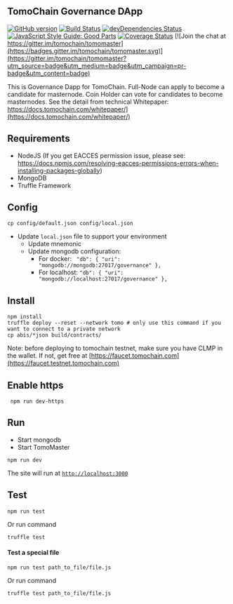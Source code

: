 ## TomoChain Governance DApp
[![GitHub version](https://badge.fury.io/gh/tomochain%2Ftomomaster.svg)](https://badge.fury.io/gh/tomochain%2Ftomomaster)
[![Build Status](https://travis-ci.org/tomochain/tomomaster.svg?branch=master)](https://travis-ci.org/tomochain/tomomaster)
[![devDependencies Status](https://david-dm.org/tomochain/tomomaster.svg)](https://david-dm.org/dwyl/goodparts?type=dev)
[![JavaScript Style Guide: Good Parts](https://img.shields.io/badge/code%20style-goodparts-brightgreen.svg?style=flat)](https://github.com/dwyl/goodparts "JavaScript The Good Parts")
[![Coverage Status](https://coveralls.io/repos/github/tomochain/tomomaster/badge.svg?branch=master)](https://coveralls.io/github/tomochain/tomomaster?branch=master) [![Join the chat at https://gitter.im/tomochain/tomomaster](https://badges.gitter.im/tomochain/tomomaster.svg)](https://gitter.im/tomochain/tomomaster?utm_source=badge&utm_medium=badge&utm_campaign=pr-badge&utm_content=badge)

This is Governance Dapp for TomoChain. Full-Node can apply to become a candidate for masternode. Coin Holder can vote for candidates to become masternodes. See the detail from technical Whitepaper: https://docs.tomochain.com/whitepaper/](https://docs.tomochain.com/whitepaper/)

## Requirements
- NodeJS (If you get EACCES permission issue, please see: https://docs.npmjs.com/resolving-eacces-permissions-errors-when-installing-packages-globally)
- MongoDB
- Truffle Framework

## Config
```
cp config/default.json config/local.json
```
- Update `local.json` file to support your environment
  - Update mnemonic
  - Update mongodb configuration:
      - For docker:
      `  "db": {
      "uri": "mongodb://mongodb:27017/governance"
      },
    `
      - For localhost: 
      `
      "db": {
      "uri": "mongodb://localhost:27017/governance"
    },
    `

## Install
```
npm install
truffle deploy --reset --network tomo # only use this command if you want to connect to a private network
cp abis/*json build/contracts/
```
Note: before deploying to tomochain testnet, make sure you have CLMP in the wallet. If not, get free at [https://faucet.tomochain.com](https://faucet.testnet.tomochain.com)

## Enable https
``` npm run dev-https```
## Run
- Start mongodb
- Start TomoMaster
```
npm run dev
```
The site will run at [`http://localhost:3000`](http://localhost:3000)

## Test
```
npm run test
```
Or run command
```
truffle test
``` 



#### Test a special file
```
npm run test path_to_file/file.js
```
Or run command
```
truffle test path_to_file/file.js
```

